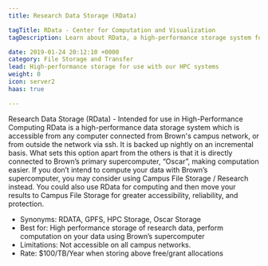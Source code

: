 ```yaml
---
title: Research Data Storage (RData)

tagTitle: RData - Center for Computation and Visualization
tagDescription: Learn about RData, a high-performance storage system for use with CCV's HPC systems.

date: 2019-01-24 20:12:10 +0000
category: File Storage and Transfer
lead: High-performance storage for use with our HPC systems
weight: 0
icon: server2
haas: true

---
```

Research Data Storage (RData) - Intended for use in High-Performance Computing
RData is a high-performance data storage system which is accessible from any computer connected from Brown's campus network, or from outside the network via ssh.  It is backed up nightly on an incremental basis. What sets this option apart from the others is that it is directly connected to Brown’s primary supercomputer, “Oscar”, making computation easier. If you don’t intend to compute your data with Brown’s supercomputer, you may consider using Campus File Storage / Research instead. You could also use RData for computing and then move your results to Campus File Storage for greater accessibility, reliability, and protection.
* Synonyms: RDATA, GPFS, HPC Storage, Oscar Storage 
* Best for: High performance storage of research data, perform computation on your data using Brown’s supercomputer
* Limitations: Not accessible on all campus networks.
* Rate: $100/TB/Year when storing above free/grant allocations